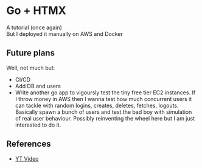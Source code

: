 # Go + HTMX

A tutorial (once again)  
But I deployed it manually on AWS and Docker

## Future plans
Well, not much but:
- CI/CD
- Add DB and users
- Write another go app to vigoursly test the tiny free tier EC2 instances. If I throw money in AWS then I wanna test how much concurrent users it can tackle with random logins, creates, deletes, fetches, logouts. Basically spawn a bunch of users and test the bad boy with simulation of real user behaviour. Possibly reinventing the wheel here but I am just interested to do it.

## References
- [YT Video](https://www.youtube.com/watch?v=x7v6SNIgJpE)

